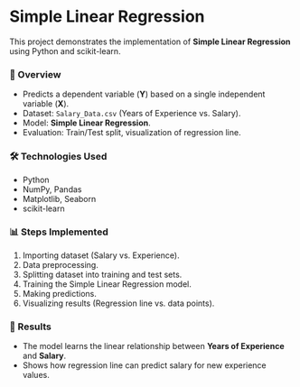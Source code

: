 # Simple Linear Regression

This project demonstrates the implementation of **Simple Linear Regression** using Python and scikit-learn.

### 📌 Overview

* Predicts a dependent variable (**Y**) based on a single independent variable (**X**).
* Dataset: `Salary_Data.csv` (Years of Experience vs. Salary).
* Model: **Simple Linear Regression**.
* Evaluation: Train/Test split, visualization of regression line.

### 🛠️ Technologies Used

* Python
* NumPy, Pandas
* Matplotlib, Seaborn
* scikit-learn

### 📊 Steps Implemented

1. Importing dataset (Salary vs. Experience).
2. Data preprocessing.
3. Splitting dataset into training and test sets.
4. Training the Simple Linear Regression model.
5. Making predictions.
6. Visualizing results (Regression line vs. data points).

### 🚀 Results

* The model learns the linear relationship between **Years of Experience** and **Salary**.
* Shows how regression line can predict salary for new experience values.
